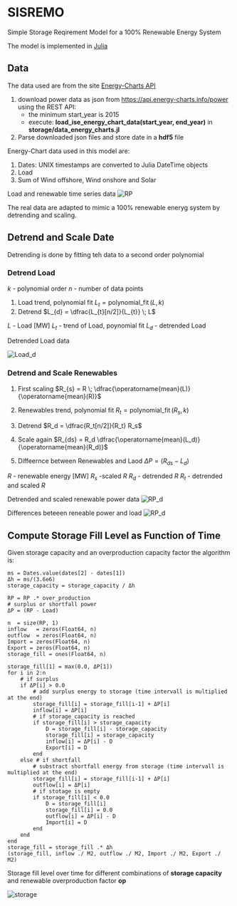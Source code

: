 # SISREMO
Simple Storage Reqirement Model for a 100% Renewable Energy System

The model is implemented in [Julia](https://julialang.org/)
## Data

The data used are from the site [Energy-Charts API](https://api.energy-charts.info/)

1. download power data as json from https://api.energy-charts.info/power using the REST API:
    * the minimum start_year is 2015
    * execute: **load_ise_energy_chart_data(start_year, end_year)**
        in **storage/data_energy_charts.jl**
2. Parse downloaded json files and store date in a **hdf5** file

Energy-Chart data used in this model are:

1. Dates: UNIX timestamps are converted to Julia DateTime objects
2. Load
3. Sum of Wind offshore, Wind onshore and Solar

Load and renewable time series data
![RP](figures/RP.png)

The real data are adapted to mimic a 100% renewable eneryg system by detrending and scaling.

## Detrend and Scale Date

Detrending is done by fitting teh data to a second order polynomial
### Detrend Load

$k$  - polynomial order
$n$  - number of data points

1. Load trend, polynomial fit
$L_{t} = \operatorname{polynomial\_fit}(L, k)$
2. Detrend
$L_{d} = \dfrac{L_{t}[n/2]}{L_{t}} \; L$

$L$  - Load [MW]
$L_{t}$ -  trend of Load, poynomial fit
$L_{d}$ - detrended Load

Detrended Load data

![Load_d](figures/Load_detrended.png)

### Detrend and Scale Renewables

1. First scaling
$R_{s} = R \; \dfrac{\operatorname{mean}(L)}{\operatorname{mean}(R)}$

2. Renewables trend, polynomial fit
$R_t = \operatorname{polynomial\_fit}(R_s, k)$

3. Detrend
$R_d = \dfrac{R_t[n/2]}{R_t} R_s$

4. Scale again
$R_{ds} = R_d \dfrac{\operatorname{mean}(L_d)}{\operatorname{mean}(R_d)}$

5. Diffeernce between Renewables and Laod
$\Delta P = (R_{ds} - L_d)$

$R$ - renewable energy [MW]
$R_{s}$ -scaled $R$
$R_d$ - detrended $R$
$R_t$ - detrended and scaled $R$

Detrended and scaled renewable power data
![RP_d](figures/RP_detrended.png)

Differences beteeen reneable power and load
![RP_d](figures/RP_diff_detrended.png)

## Compute Storage Fill Level as Function of Time

Given storage capacity and an overproduction capacity factor the algorithm is:

    ms = Dates.value(dates[2] - dates[1])
    Δh = ms/(3.6e6)
    storage_capacity = storage_capacity / Δh

    RP = RP .* over_production
    # surplus or shortfall power
    ΔP = (RP - Load)

    n  = size(RP, 1)
    inflow   = zeros(Float64, n)
    outflow  = zeros(Float64, n)
    Import = zeros(Float64, n)
    Export = zeros(Float64, n)
    storage_fill = ones(Float64, n)

    storage_fill[1] = max(0.0, ΔP[1])
    for i in 2:n
        # if surplus
        if ΔP[i] > 0.0
            # add surplus energy to storage (time intervall is multiplied at the end)
            storage_fill[i] = storage_fill[i-1] + ΔP[i]
            inflow[i] = ΔP[i]
            # if storage_capacity is reached
            if storage_fill[i] > storage_capacity
                D = storage_fill[i] - storage_capacity
                storage_fill[i] = storage_capacity
                inflow[i] = ΔP[i] - D
                Export[i] = D
            end
        else # if shortfall
            # substract shortfall energy from storage (time intervall is multiplied at the end)
            storage_fill[i] = storage_fill[i-1] + ΔP[i]
            outflow[i] = ΔP[i]
            # if stotage is empty
            if storage_fill[i] < 0.0
                D = storage_fill[i]
                storage_fill[i] = 0.0
                outflow[i] = ΔP[i] - D
                Import[i] = D
            end
        end
    end
    storage_fill = storage_fill .* Δh
    (storage_fill, inflow ./ M2, outflow ./ M2, Import ./ M2, Export ./ M2)

Storage fill level over time for different combinations of **storage capacity** and renewable overproduction factor **op**

![storage](figures/storage_fill.png)